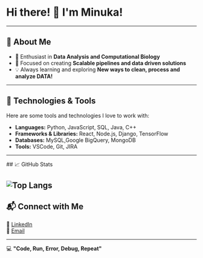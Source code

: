 # Hi there! 👋 I'm Minuka! 
---
## 🚀 About Me  
- 🌟 Enthusiast in **Data Analysis and Computational Biology**  
- 🎯 Focused on creating **Scalable pipelines and data driven solutions**  
- 💡  Always learning and exploring **New ways to clean, process and analyze DATA!**
---
## 🔧 Technologies & Tools  

Here are some tools and technologies I love to work with:  

- **Languages:** Python, JavaScript, SQL, Java, C++
- **Frameworks & Libraries:** React, Node.js, Django, TensorFlow
- **Databases:** MySQL,Google BigQuery, MongoDB 
- **Tools:** VSCode, Git, JIRA
---
<!-- ## 🌟 Highlights 
- 🔭  **I’m currently working on:** Open Source Projects  
- 🌱  **I’m currently learning:** Advannced SQL, SAS, TensorFlow, Machine Learning  
--- --!>
## 📈 GitHub Stats  
<!-- ![Your GitHub Stats](https://github-readme-stats.vercel.app/api?username=minuka819&show_icons=true&theme=radical) --> 
![Top Langs](https://github-readme-stats.vercel.app/api/top-langs/?username=minuka819&hide=javascript,css,scss,html&theme=tokyonight)
---
## 📬 Connect with Me    
💼 [LinkedIn](https://www.linkedin.com/in/minukahp/)  
📧 [Email](minukahp@gmail.com)  
<!--- 🐦 [Twitter](https://twitter.com/yourprofile)
- 🌐 [Your Personal Website/Portfolio](https://your-website.com) -->   
---
💻 **"Code, Run, Error, Debug, Repeat"**  
<!---
minuka819/minuka819 is a ✨ special ✨ repository because its `README.md` (this file) appears on your GitHub profile.
You can click the Preview link to take a look at your changes.
--->
